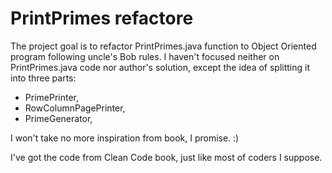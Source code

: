# PrintPrimes refactore
The project goal is to refactor PrintPrimes.java function to Object Oriented program following uncle's Bob rules. I haven't focused neither on PrintPrimes.java code nor author's solution, except the idea of splitting it into three parts:

- PrimePrinter,
- RowColumnPagePrinter,
- PrimeGenerator,

I won't take no more inspiration from book, I promise. :)

I've got the code from Clean Code book, just like most of coders I suppose. 
